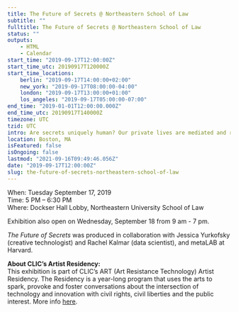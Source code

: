 ```yaml
---
title: The Future of Secrets @ Northeastern School of Law
subtitle: ""
fulltitle: The Future of Secrets @ Northeastern School of Law
status: ""
outputs:
    - HTML
    - Calendar
start_time: "2019-09-17T12:00:00Z"
start_time_utc: 20190917T120000Z
start_time_locations:
    berlin: "2019-09-17T14:00:00+02:00"
    new_york: "2019-09-17T08:00:00-04:00"
    london: "2019-09-17T13:00:00+01:00"
    los_angeles: "2019-09-17T05:00:00-07:00"
end_time: "2019-01-01T12:00:00.000Z"
end_time_utc: 20190917T140000Z
timezone: UTC
tzid: UTC
intro: Are secrets uniquely human? Our private lives are mediated and recorded by digital devices. Where are our secrets now? How will intelligent systems of the future process the data we leave behind? What kind of relationships do we have with these systems, and why do we trust them with our most private information?
location: Boston, MA
isFeatured: false
isOngoing: false
lastmod: "2021-09-16T09:49:46.056Z"
date: "2019-09-17T12:00:00Z"
slug: the-future-of-secrets-northeastern-school-of-law
---
```

When: Tuesday September 17, 2019<br />
Time: 5 PM – 6:30 PM<br />
Where: Dockser Hall Lobby, Northeastern University School of Law

Exhibition also open on Wednesday, September 18 from 9 am - 7 pm.

*The Future of Secrets* was produced in collaboration with Jessica Yurkofsky (creative technologist) and Rachel Kalmar (data scientist), and metaLAB at Harvard.

**About CLIC’s Artist Residency:**<br />
This exhibition is part of CLIC’s ART (Art Resistance Technology) Artist Residency. The Residency is a year-long program that uses the arts to spark, provoke and foster conversations about the intersection of technology and innovation with civil rights, civil liberties and the public interest. More info [here](https://www.northeastern.edu/clic/event/future-of-secrets/).
